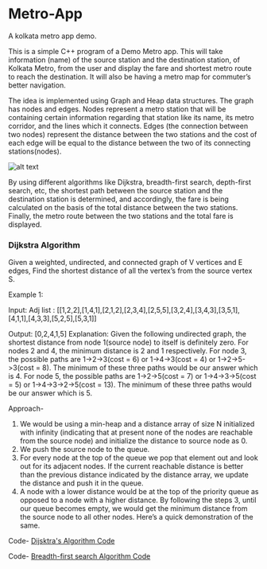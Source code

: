 # Metro-App
A kolkata metro app demo.


This is a simple C++ program of a Demo Metro app. 
This will take information (name) of the source station and the destination station, of Kolkata Metro, from the user and display the fare and shortest metro route to reach the destination. It will also be having a metro map for commuter’s better navigation.

The idea is implemented using Graph and Heap data structures. The graph has nodes and edges. Nodes represent a metro station that will be containing certain information regarding that station like its name, its metro corridor, and the lines which it connects. Edges (the connection between two nodes) represent the distance between the two stations and the cost of each edge will be equal to the distance between the two of its connecting stations(nodes).

![alt text](https://upload.wikimedia.org/wikipedia/commons/thumb/a/a4/Kolkata_Metro_Line_1_map.png/400px-Kolkata_Metro_Line_1_map.png  )

By using different algorithms like Dijkstra, breadth-first search, depth-first search, etc, the shortest path between the source station and the destination station is determined, and accordingly, the fare is being calculated on the basis of the total distance between the two stations. Finally, the metro route between the two stations and the total fare is displayed.


### Dijkstra Algorithm
Given a weighted, undirected, and connected graph of V vertices and E edges, Find the shortest distance of all the vertex’s from the source vertex S.

Example 1:

Input: 
Adj list : [[1,2,2],[1,4,1],[2,1,2],[2,3,4],[2,5,5],[3,2,4],[3,4,3],[3,5,1],[4,1,1],[4,3,3],[5,2,5],[5,3,1]]

Output: [0,2,4,1,5]
Explanation: Given the following undirected graph, the shortest distance from node 1(source node) to itself is definitely zero. For nodes 2 and 4, the minimum distance is 2 and 1 respectively.
For node 3, the possible paths are 1->2->3(cost = 6) or 1->4->3(cost = 4) or 1->2->5->3(cost = 8). The minimum of these three paths would be our answer which is 4.
For node 5, the possible paths are 1->2->5(cost = 7) or 1->4->3->5(cost = 5) or 1->4->3->2->5(cost = 13). The minimum of these three paths would be our answer which is 5.

Approach-
1. We would be using a min-heap and a distance array of size N initialized with infinity (indicating that at present none of the nodes are reachable from the source node) and initialize the distance to source node as 0.
2. We push the source node to the queue.
3. For every node at the top of the queue we pop that element out and look out for its adjacent nodes. If the current reachable distance is better than the previous distance indicated by the distance array, we update the distance and push it in the queue.
4. A node with a lower distance would be at the top of the priority queue as opposed to a node with a higher distance. By following the steps 3, until our queue becomes empty, we would get the minimum distance from the source node to all other nodes. Here’s a quick demonstration of the same.

Code- [Dijsktra's Algorithm Code](https://github.com/Madhumitamoi/MetroApp/blob/main/dijsktra's_algo.cpp)

Code- [Breadth-first search Algorithm Code](https://github.com/Madhumitamoi/MetroApp/blob/main/bfs.cpp)



